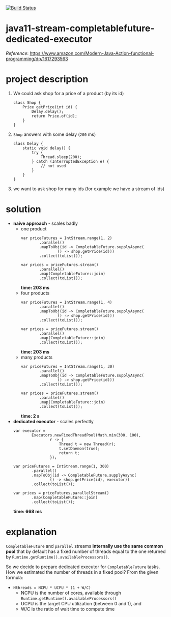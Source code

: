 [![Build Status](https://travis-ci.com/mtumilowicz/java11-stream-completablefuture-dedicated-executor.svg?branch=master)](https://travis-ci.com/mtumilowicz/java11-stream-completablefuture-dedicated-executor)

# java11-stream-completablefuture-dedicated-executor
_Reference_: https://www.amazon.com/Modern-Java-Action-functional-programming/dp/1617293563

# project description
1. We could ask shop for a price of a product 
(by its id)
    ```
    class Shop {
        Price getPrice(int id) {
            Delay.delay();
            return Price.of(id);
        }
    }
    ```
1. `Shop` answers with some delay (`200` ms)
    ```
    class Delay {
        static void delay() {
            try {
                Thread.sleep(200);
            } catch (InterruptedException e) {
                // not used
            }
        }
    }
    ```
1. we want to ask shop for many ids (for example 
we have a stream of ids)

# solution
* **naive approach** - scales badly
    * one product
        ```
        var priceFutures = IntStream.range(1, 2)
                .parallel()
                .mapToObj(id -> CompletableFuture.supplyAsync(
                        () -> shop.getPrice(id)))
                .collect(toList());
        
        var prices = priceFutures.stream()
                .parallel()
                .map(CompletableFuture::join)
                .collect(toList());
        ```
        **time: 203 ms**
    * four products
        ```
        var priceFutures = IntStream.range(1, 4)
                .parallel()
                .mapToObj(id -> CompletableFuture.supplyAsync(
                        () -> shop.getPrice(id)))
                .collect(toList());
        
        var prices = priceFutures.stream()
                .parallel()
                .map(CompletableFuture::join)
                .collect(toList());
        ```
        **time: 203 ms**
    * many products
        ```
        var priceFutures = IntStream.range(1, 30)
                .parallel()
                .mapToObj(id -> CompletableFuture.supplyAsync(
                        () -> shop.getPrice(id)))
                .collect(toList());
        
        var prices = priceFutures.stream()
                .parallel()
                .map(CompletableFuture::join)
                .collect(toList());
        ```
        **time: 2 s**
* **dedicated executor** - scales perfectly
    ```
    var executor =
            Executors.newFixedThreadPool(Math.min(300, 100),
                    r -> {
                        Thread t = new Thread(r);
                        t.setDaemon(true);
                        return t;
                    });
    
    var priceFutures = IntStream.range(1, 300)
            .parallel()
            .mapToObj(id -> CompletableFuture.supplyAsync(
                    () -> shop.getPrice(id), executor))
            .collect(toList());
    
    var prices = priceFutures.parallelStream()
            .map(CompletableFuture::join)
            .collect(toList());
    ```
    **time: 668 ms**
    
# explanation
`CompletableFuture` and `parallel` streams **internally 
use the same common pool** that by default has a fixed 
number of threads equal to the one returned by 
`Runtime.getRuntime().availableProcessors()`.

So we decide to prepare dedicated executor for 
`CompletableFuture` tasks. How we estimated
the number of threads in a fixed pool?
From the given formula:

* `Nthreads = NCPU * UCPU * (1 + W/C)`
    * NCPU is the number of cores, available through 
    `Runtime.getRuntime().availableProcessors()`
    * UCPU is the target CPU utilization (between 0 and 1), and
    * W/C is the ratio of wait time to compute time